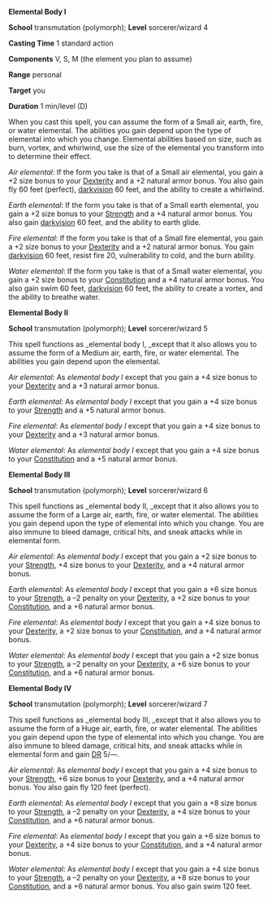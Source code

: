  **Elemental Body I**

**School** transmutation (polymorph); **Level** sorcerer/wizard 4

**Casting Time** 1 standard action

**Components** V, S, M (the element you plan to assume)

**Range** personal

**Target** you

**Duration** 1 min/level (D)

When you cast this spell, you can assume the form of a Small air, earth, fire, or water elemental. The abilities you gain depend upon the type of elemental into which you change. Elemental abilities based on size, such as burn, vortex, and whirlwind, use the size of the elemental you transform into to determine their effect.

_Air elemental_: If the form you take is that of a Small air elemental, you gain a +2 size bonus to your [Dexterity](../gettingStarted#_dexterity) and a +2 natural armor bonus. You also gain fly 60 feet (perfect), [darkvision](../glossary#_darkvision) 60 feet, and the ability to create a whirlwind.

_Earth elemental_: If the form you take is that of a Small earth elemental, you gain a +2 size bonus to your [Strength](../gettingStarted#_strength) and a +4 natural armor bonus. You also gain [darkvision](../glossary#_darkvision) 60 feet, and the ability to earth glide.

_Fire elemental_: If the form you take is that of a Small fire elemental, you gain a +2 size bonus to your [Dexterity](../gettingStarted#_dexterity) and a +2 natural armor bonus. You gain [darkvision](../glossary#_darkvision) 60 feet, resist fire 20, vulnerability to cold, and the burn ability.

_Water elemental_: If the form you take is that of a Small water elemental, you gain a +2 size bonus to your [Constitution](../gettingStarted#_constitution) and a +4 natural armor bonus. You also gain swim 60 feet, [darkvision](../glossary#_darkvision) 60 feet, the ability to create a vortex, and the ability to breathe water.

**Elemental Body II**

**School** transmutation (polymorph); **Level** sorcerer/wizard 5

This spell functions as _elemental body I, _except that it also allows you to assume the form of a Medium air, earth, fire, or water elemental. The abilities you gain depend upon the elemental.

_Air elemental_: As _elemental body I_ except that you gain a +4 size bonus to your [Dexterity](../gettingStarted#_dexterity) and a +3 natural armor bonus.

_Earth elemental_: As _elemental body I_ except that you gain a +4 size bonus to your [Strength](../gettingStarted#_strength) and a +5 natural armor bonus.

_Fire elemental_: As _elemental body I_ except that you gain a +4 size bonus to your [Dexterity](../gettingStarted#_dexterity) and a +3 natural armor bonus.

_Water elemental_: As _elemental body I_ except that you gain a +4 size bonus to your [Constitution](../gettingStarted#_constitution) and a +5 natural armor bonus.

**Elemental Body III**

**School** transmutation (polymorph); **Level** sorcerer/wizard 6

This spell functions as _elemental body II, _except that it also allows you to assume the form of a Large air, earth, fire, or water elemental. The abilities you gain depend upon the type of elemental into which you change. You are also immune to bleed damage, critical hits, and sneak attacks while in elemental form.

_Air elemental_: As _elemental body I_ except that you gain a +2 size bonus to your [Strength](../gettingStarted#_strength), +4 size bonus to your [Dexterity](../gettingStarted#_dexterity), and a +4 natural armor bonus.

_Earth elemental_: As _elemental body I_ except that you gain a +6 size bonus to your [Strength](../gettingStarted#_strength), a –2 penalty on your [Dexterity](../gettingStarted#_dexterity), a +2 size bonus to your [Constitution](../gettingStarted#_constitution), and a +6 natural armor bonus.

_Fire elemental_: As _elemental body I_ except that you gain a +4 size bonus to your [Dexterity](../gettingStarted#_dexterity), a +2 size bonus to your [Constitution](../gettingStarted#_constitution), and a +4 natural armor bonus.

_Water elemental_: As _elemental body I_ except that you gain a +2 size bonus to your [Strength](../gettingStarted#_strength), a –2 penalty on your [Dexterity](../gettingStarted#_dexterity), a +6 size bonus to your [Constitution](../gettingStarted#_constitution), and a +6 natural armor bonus.

**Elemental Body IV**

**School** transmutation (polymorph); **Level** sorcerer/wizard 7

This spell functions as _elemental body III, _except that it also allows you to assume the form of a Huge air, earth, fire, or water elemental. The abilities you gain depend upon the type of elemental into which you change. You are also immune to bleed damage, critical hits, and sneak attacks while in elemental form and gain [DR](../glossary#_damage-reduction) 5/—.

_Air elemental_: As _elemental body I_ except that you gain a +4 size bonus to your [Strength](../gettingStarted#_strength), +6 size bonus to your [Dexterity](../gettingStarted#_dexterity), and a +4 natural armor bonus. You also gain fly 120 feet (perfect).

_Earth elemental_: As _elemental body I_ except that you gain a +8 size bonus to your [Strength](../gettingStarted#_strength), a –2 penalty on your [Dexterity](../gettingStarted#_dexterity), a +4 size bonus to your [Constitution](../gettingStarted#_constitution), and a +6 natural armor bonus.

_Fire elemental_: As _elemental body I_ except that you gain a +6 size bonus to your [Dexterity](../gettingStarted#_dexterity), a +4 size bonus to your [Constitution](../gettingStarted#_constitution), and a +4 natural armor bonus.

_Water elemental_: As _elemental body I_ except that you gain a +4 size bonus to your [Strength](../gettingStarted#_strength), a –2 penalty on your [Dexterity](../gettingStarted#_dexterity), a +8 size bonus to your [Constitution](../gettingStarted#_constitution), and a +6 natural armor bonus. You also gain swim 120 feet.

